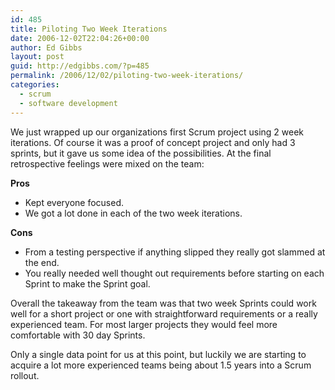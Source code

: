 ```yaml
---
id: 485
title: Piloting Two Week Iterations
date: 2006-12-02T22:04:26+00:00
author: Ed Gibbs
layout: post
guid: http://edgibbs.com/?p=485
permalink: /2006/12/02/piloting-two-week-iterations/
categories:
  - scrum
  - software development
---
```

We just wrapped up our organizations first Scrum project using 2 week iterations. Of course it was a proof of concept project and only had 3 sprints, but it gave us some idea of the possibilities. At the final retrospective feelings were mixed on the team:

**Pros**

  * Kept everyone focused.
  * We got a lot done in each of the two week iterations.

**Cons**

  * From a testing perspective if anything slipped they really got slammed at the end.
  * You really needed well thought out requirements before starting on each Sprint to make the Sprint goal.

Overall the takeaway from the team was that two week Sprints could work well for a short project or one with straightforward requirements or a really experienced team. For most larger projects they would feel more comfortable with 30 day Sprints.

Only a single data point for us at this point, but luckily we are starting to acquire a lot more experienced teams being about 1.5 years into a Scrum rollout.